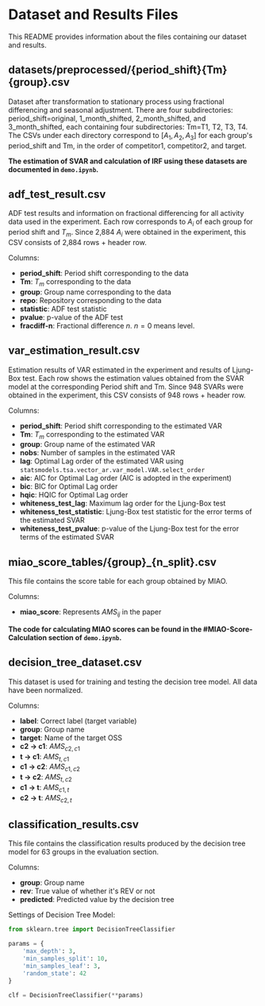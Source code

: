 # Dataset and Results Files

This README provides information about the files containing our dataset and results.

## datasets/preprocessed/{period_shift}{Tm}{group}.csv

Dataset after transformation to stationary process using fractional differencing and seasonal adjustment. There are four subdirectories: period_shift=original, 1_month_shifted, 2_month_shifted, and 3_month_shifted, each containing four subdirectories: Tm=T1, T2, T3, T4. The CSVs under each directory correspond to $[A_1, A_2, A_3]$ for each group's period_shift and Tm, in the order of competitor1, competitor2, and target.

**The estimation of SVAR and calculation of IRF using these datasets are documented in `demo.ipynb`.** 

## adf_test_result.csv

ADF test results and information on fractional differencing for all activity data used in the experiment. Each row corresponds to $A_i$ of each group for period shift and $T_m$. Since 2,884 $A_i$ were obtained in the experiment, this CSV consists of 2,884 rows + header row.

Columns:
- **period_shift**: Period shift corresponding to the data
- **Tm**: $T_m$ corresponding to the data
- **group**: Group name corresponding to the data
- **repo**: Repository corresponding to the data
- **statistic**: ADF test statistic
- **pvalue**: p-value of the ADF test
- **fracdiff-n**: Fractional difference $n$. $n=0$ means level.

## var_estimation_result.csv

Estimation results of VAR estimated in the experiment and results of Ljung-Box test. Each row shows the estimation values obtained from the SVAR model at the corresponding Period shift and Tm. Since 948 SVARs were obtained in the experiment, this CSV consists of 948 rows + header row.

Columns:
- **period_shift**: Period shift corresponding to the estimated VAR
- **Tm**: $T_m$ corresponding to the estimated VAR
- **group**: Group name of the estimated VAR
- **nobs**: Number of samples in the estimated VAR
- **lag**: Optimal Lag order of the estimated VAR using `statsmodels.tsa.vector_ar.var_model.VAR.select_order`
- **aic**: AIC for Optimal Lag order (AIC is adopted in the experiment)
- **bic**: BIC for Optimal Lag order
- **hqic**: HQIC for Optimal Lag order
- **whiteness_test_lag**: Maximum lag order for the Ljung-Box test
- **whiteness_test_statistic**: Ljung-Box test statistic for the error terms of the estimated SVAR
- **whiteness_test_pvalue**: p-value of the Ljung-Box test for the error terms of the estimated SVAR

## miao_score_tables/{group}_{n_split}.csv

This file contains the score table for each group obtained by MIAO.

Columns:
- **miao_score**: Represents $AMS_{ij}$ in the paper

**The code for calculating MIAO scores can be found in the #MIAO-Score-Calculation section of `demo.ipynb`.**

## decision_tree_dataset.csv

This dataset is used for training and testing the decision tree model. All data have been normalized.

Columns:
- **label**: Correct label (target variable)
- **group**: Group name
- **target**: Name of the target OSS
- **c2 -> c1**: $AMS_{c2,c1}$
- **t -> c1**: $AMS_{t,c1}$
- **c1 -> c2**: $AMS_{c1,c2}$
- **t -> c2**: $AMS_{t,c2}$
- **c1 -> t**: $AMS_{c1,t}$
- **c2 -> t**: $AMS_{c2,t}$

## classification_results.csv

This file contains the classification results produced by the decision tree model for 63 groups in the evaluation section.

Columns:
- **group**: Group name
- **rev**: True value of whether it's REV or not
- **predicted**: Predicted value by the decision tree

Settings of Decision Tree Model: 

```python
from sklearn.tree import DecisionTreeClassifier

params = {
    'max_depth': 3, 
    'min_samples_split': 10, 
    'min_samples_leaf': 3,
    'random_state': 42
}

clf = DecisionTreeClassifier(**params)
```